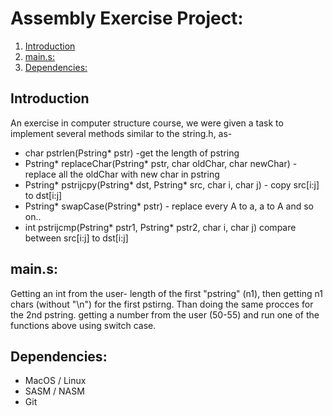 # Assembly Exercise Project:  
1. [Introduction](#introduction)  
2. [main.s:](#main.s)  
3. [Dependencies:](#dependencies)  


## Introduction
An exercise in computer structure course, we were given a task to implement several methods similar to the string.h, as-
* char pstrlen(Pstring* pstr) -get the length of pstring
* Pstring* replaceChar(Pstring* pstr, char oldChar, char newChar) - replace all the oldChar with new char in pstring
* Pstring* pstrijcpy(Pstring* dst, Pstring* src, char i, char j) - copy src[i:j] to dst[i:j]
* Pstring* swapCase(Pstring* pstr) - replace every A to a, a to A and so on..
* int pstrijcmp(Pstring* pstr1, Pstring* pstr2, char i, char j) compare between src[i:j] to dst[i:j]

## main.s:
Getting an int from the user- length of the first "pstring" (n1), then getting n1 chars (without "\n") for the first pstirng.
Than doing the same procces for the 2nd pstring.
getting a number from the user (50-55) and run one of the functions above using switch case.

## Dependencies:
* MacOS / Linux
* SASM / NASM
* Git
